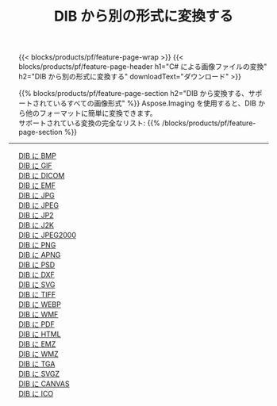 ﻿---
title: DIB から別の形式に変換する 
weight: 3920
url: /ja/java/conversion/from/dib 
lang: ja
langdirlevel: 2
locales: zh-hans,ja,it,ru,de,es,fr,nl,id,lt,pl,pt,vi,tr,ko,zh-hant,ar,hi,th,sv,cs,uk,he
description: Aspose.Imaging を使用すると、DIB から別のフォーマットに簡単に変換できます
---

{{< blocks/products/pf/feature-page-wrap >}}
{{< blocks/products/pf/feature-page-header h1="C# による画像ファイルの変換" h2="DIB から別の形式に変換する" downloadText="ダウンロード" >}}


{{% blocks/products/pf/feature-page-section  h2="DIB から変換する、サポートされているすべての画像形式" %}}
Aspose.Imaging を使用すると、DIB から他のフォーマットに簡単に変換できます。
<br/>
サポートされている変換の完全なリスト:
{{% /blocks/products/pf/feature-page-section %}}
<div class="container-fluid productfamilypage bg-gray">
    <div class="convertypes bg-gray agp-content section">
        <div class="container">
		<hr style="margin-left:-20px;"/>
		<div class="row other-converters">
		    <div class='col-md-2 other-converter remove-lp remove-rp'><a href="/imaging/ja/java/conversion/dib-to-bmp" >DIB に BMP</a></div><div class='col-md-2 other-converter remove-lp remove-rp'><a href="/imaging/ja/java/conversion/dib-to-gif" >DIB に GIF</a></div><div class='col-md-2 other-converter remove-lp remove-rp'><a href="/imaging/ja/java/conversion/dib-to-dicom" >DIB に DICOM</a></div><div class='col-md-2 other-converter remove-lp remove-rp'><a href="/imaging/ja/java/conversion/dib-to-emf" >DIB に EMF</a></div><div class='col-md-2 other-converter remove-lp remove-rp'><a href="/imaging/ja/java/conversion/dib-to-jpg" >DIB に JPG</a></div><div class='col-md-2 other-converter remove-lp remove-rp'><a href="/imaging/ja/java/conversion/dib-to-jpeg" >DIB に JPEG</a></div><div class='col-md-2 other-converter remove-lp remove-rp'><a href="/imaging/ja/java/conversion/dib-to-jp2" >DIB に JP2</a></div><div class='col-md-2 other-converter remove-lp remove-rp'><a href="/imaging/ja/java/conversion/dib-to-j2k" >DIB に J2K</a></div><div class='col-md-2 other-converter remove-lp remove-rp'><a href="/imaging/ja/java/conversion/dib-to-jpeg2000" >DIB に JPEG2000</a></div><div class='col-md-2 other-converter remove-lp remove-rp'><a href="/imaging/ja/java/conversion/dib-to-png" >DIB に PNG</a></div><div class='col-md-2 other-converter remove-lp remove-rp'><a href="/imaging/ja/java/conversion/dib-to-apng" >DIB に APNG</a></div><div class='col-md-2 other-converter remove-lp remove-rp'><a href="/imaging/ja/java/conversion/dib-to-psd" >DIB に PSD</a></div><div class='col-md-2 other-converter remove-lp remove-rp'><a href="/imaging/ja/java/conversion/dib-to-dxf" >DIB に DXF</a></div><div class='col-md-2 other-converter remove-lp remove-rp'><a href="/imaging/ja/java/conversion/dib-to-svg" >DIB に SVG</a></div><div class='col-md-2 other-converter remove-lp remove-rp'><a href="/imaging/ja/java/conversion/dib-to-tiff" >DIB に TIFF</a></div><div class='col-md-2 other-converter remove-lp remove-rp'><a href="/imaging/ja/java/conversion/dib-to-webp" >DIB に WEBP</a></div><div class='col-md-2 other-converter remove-lp remove-rp'><a href="/imaging/ja/java/conversion/dib-to-wmf" >DIB に WMF</a></div><div class='col-md-2 other-converter remove-lp remove-rp'><a href="/imaging/ja/java/conversion/dib-to-pdf" >DIB に PDF</a></div><div class='col-md-2 other-converter remove-lp remove-rp'><a href="/imaging/ja/java/conversion/dib-to-html" >DIB に HTML</a></div><div class='col-md-2 other-converter remove-lp remove-rp'><a href="/imaging/ja/java/conversion/dib-to-emz" >DIB に EMZ</a></div><div class='col-md-2 other-converter remove-lp remove-rp'><a href="/imaging/ja/java/conversion/dib-to-wmz" >DIB に WMZ</a></div><div class='col-md-2 other-converter remove-lp remove-rp'><a href="/imaging/ja/java/conversion/dib-to-tga" >DIB に TGA</a></div><div class='col-md-2 other-converter remove-lp remove-rp'><a href="/imaging/ja/java/conversion/dib-to-svgz" >DIB に SVGZ</a></div><div class='col-md-2 other-converter remove-lp remove-rp'><a href="/imaging/ja/java/conversion/dib-to-canvas" >DIB に CANVAS</a></div><div class='col-md-2 other-converter remove-lp remove-rp'><a href="/imaging/ja/java/conversion/dib-to-ico" >DIB に ICO</a></div>
                </div>
        </div>
    </div>
</div>
<br/>


